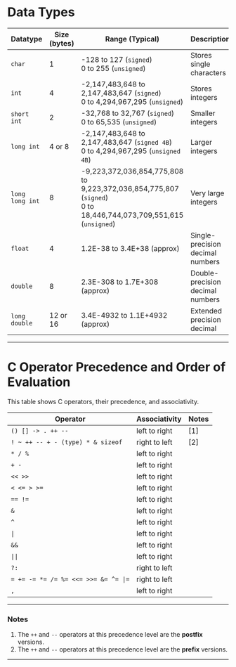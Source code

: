 # Data Types

| Datatype        | Size (bytes) | Range (Typical)                                                                                                      | Description                      |
| --------------- | ------------ | -------------------------------------------------------------------------------------------------------------------- | -------------------------------- |
| `char`          | 1            | -128 to 127 (`signed`) <br> 0 to 255 (`unsigned`)                                                                    | Stores single characters         |
| `int`           | 4            | -2,147,483,648 to 2,147,483,647 (`signed`) <br> 0 to 4,294,967,295 (`unsigned`)                                      | Stores integers                  |
| `short int`     | 2            | -32,768 to 32,767 (`signed`) <br> 0 to 65,535 (`unsigned`)                                                           | Smaller integers                 |
| `long int`      | 4 or 8       | -2,147,483,648 to 2,147,483,647 (`signed 4B`) <br> 0 to 4,294,967,295 (`unsigned 4B`)                                | Larger integers                  |
| `long long int` | 8            | -9,223,372,036,854,775,808 to 9,223,372,036,854,775,807 (`signed`) <br> 0 to 18,446,744,073,709,551,615 (`unsigned`) | Very large integers              |
| `float`         | 4            | 1.2E-38 to 3.4E+38 (approx)                                                                                          | Single-precision decimal numbers |
| `double`        | 8            | 2.3E-308 to 1.7E+308 (approx)                                                                                        | Double-precision decimal numbers |
| `long double`   | 12 or 16     | 3.4E-4932 to 1.1E+4932 (approx)                                                                                      | Extended precision decimal       |

---

# C Operator Precedence and Order of Evaluation

This table shows C operators, their precedence, and associativity.

| Operator                            | Associativity  | Notes |
|-------------------------------------|----------------|-------|
| `() [] -> . ++ --`                  | left to right  | [1]   |
| `! ~ ++ -- + - (type) * & sizeof`   | right to left  | [2]   |
| `* / %`                             | left to right  |       |
| `+ -`                               | left to right  |       |
| `<< >>`                             | left to right  |       |
| `< <= > >=`                         | left to right  |       |
| `== !=`                             | left to right  |       |
| `&`                                 | left to right  |       |
| `^`                                 | left to right  |       |
| `\|`                                | left to right  |       |
| `&&`                                | left to right  |       |
| `\|\|`                              | left to right  |       |
| `?:`                                | right to left  |       |
| `= += -= *= /= %= <<= >>= &= ^= \|=`| right to left  |       |
| `,`                                 | left to right  |       |

---

### Notes
1. The `++` and `--` operators at this precedence level are the **postfix** versions.  
2. The `++` and `--` operators at this precedence level are the **prefix** versions.  

---
